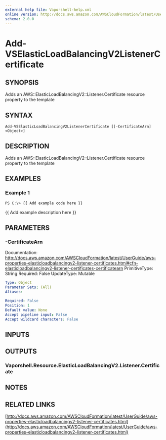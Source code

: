 ```yaml
---
external help file: Vaporshell-help.xml
online version: http://docs.aws.amazon.com/AWSCloudFormation/latest/UserGuide/aws-properties-elasticloadbalancingv2-listener-certificates.html
schema: 2.0.0
---
```


# Add-VSElasticLoadBalancingV2ListenerCertificate

## SYNOPSIS
Adds an AWS::ElasticLoadBalancingV2::Listener.Certificate resource property to the template

## SYNTAX

```
Add-VSElasticLoadBalancingV2ListenerCertificate [[-CertificateArn] <Object>]
```

## DESCRIPTION
Adds an AWS::ElasticLoadBalancingV2::Listener.Certificate resource property to the template

## EXAMPLES

### Example 1
```
PS C:\> {{ Add example code here }}
```

{{ Add example description here }}

## PARAMETERS

### -CertificateArn
Documentation: http://docs.aws.amazon.com/AWSCloudFormation/latest/UserGuide/aws-properties-elasticloadbalancingv2-listener-certificates.html#cfn-elasticloadbalancingv2-listener-certificates-certificatearn
PrimitiveType: String
Required: False
UpdateType: Mutable

```yaml
Type: Object
Parameter Sets: (All)
Aliases: 

Required: False
Position: 1
Default value: None
Accept pipeline input: False
Accept wildcard characters: False
```

## INPUTS

## OUTPUTS

### Vaporshell.Resource.ElasticLoadBalancingV2.Listener.Certificate

## NOTES

## RELATED LINKS

[http://docs.aws.amazon.com/AWSCloudFormation/latest/UserGuide/aws-properties-elasticloadbalancingv2-listener-certificates.html](http://docs.aws.amazon.com/AWSCloudFormation/latest/UserGuide/aws-properties-elasticloadbalancingv2-listener-certificates.html)

